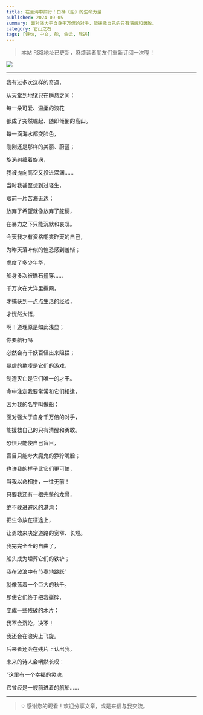 ```yaml
---
title: 在苦海中前行：白桦《船》的生命力量
published: 2024-09-05
summary: 面对强大于自身千万倍的对手，能援救自己的只有清醒和勇敢。
category: 它山之石
tags: [诗句, 中文, 船, 命运, 际遇]
---
```


> 本站 RSS地址已更新，麻烦读者朋友们重新订阅一次喔！

![](https://blog-1259751088.cos.ap-shanghai.myqcloud.com/20250104160029110.png?imageSlim)

---

我有过多次这样的奇遇，

从天堂到地狱只在瞬息之间：

每一朵可爱、温柔的浪花

都成了突然崛起、随即倾倒的高山。

每一滴海水都变脸色，

刚刚还是那样的美丽、蔚蓝；

旋涡纠缠着旋涡，

我被抛向高空又投进深渊……

当时我甚至想到过轻生，

眼前一片苦海无边；

放弃了希望就像放弃了舵柄，

在暴力之下只能沉默和哀叹。

今天我才有资格嘲笑昨天的自己，

为昨天落叶似的惶恐感到羞惭；

虚度了多少年华，

船身多次被礁石撞穿……

千万次在大洋里撒网，

才捕获到一点点生活的经验，

才恍然大悟，

啊！道理原是如此浅显；

你要航行吗

必然会有千妖百怪出来阻拦；

暴虐的欺凌是它们的游戏，

制造灭亡是它们唯一的才干。

命中注定我要常常和它们相逢，

因为我的名字叫做船；

面对强大于自身千万倍的对手，

能援救自己的只有清醒和勇敢。

恐惧只能使自己盲目，

盲目只能夸大魔鬼的狰狞嘴脸；

也许我的样子比它们更可怕，

当我以命相拼，一往无前！

只要我还有一根完整的龙骨，

绝不驶进避风的港湾；

把生命放在征途上，

让勇敢来决定道路的宽窄、长短。

我完完全全的自由了，

船头成为埋葬它们的铁铲；

我在波浪中有节奏地跳跃’

就像荡着一个巨大的秋千。

即使它们终于把我撕碎，

变成一些残破的木片：

我不会沉沦，决不！

我还会在浪尖上飞旋。

后来者还会在残片上认出我，

未来的诗人会喟然长叹：

“这里有一个幸福的灵魂，

它曾经是一艘前进着的航船……

---

> 💡 感谢您的观看！欢迎分享文章，或是来信与我交流。